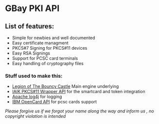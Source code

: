 # GBay PKI API

## List of features:

 * Simple for newbies and well documented
 * Easy certificate managment
 * PKCS#7 Signing for PKCS#11 devices
 * Easy RSA Signings
 * Support for PCSC card terminals
 * Easy handling of cryptography files

### Stuff used to make this:

 * [Legion of The Bouncy Castle](https://www.bouncycastle.org/) Main engine underlying
 * [IAIK PKCS#11 Wrapper API](https://jce.iaik.tugraz.at/sic/Products/Core-Crypto-Toolkits/PKCS_11_Wrapper) for the smartcard and token integration
 * [Apache log4j](logging.apache.org/) for logging
 * [IBM OpenCard API](http://www.openscdp.org/ocf/api/com/ibm/opencard/terminal/pcsc10/package-frame.html) for pcsc cards support

 *Please forgive us if we forgot your name along the way and inform us , no copyright violation is intended*
